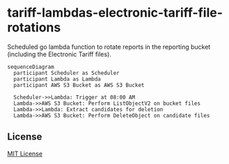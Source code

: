 # tariff-lambdas-electronic-tariff-file-rotations

Scheduled go lambda function to rotate reports in the reporting bucket
(including the Electronic Tariff files).

```mermaid
sequenceDiagram
  participant Scheduler as Scheduler
  participant Lambda as Lambda
  participant AWS S3 Bucket as AWS S3 Bucket

  Scheduler->>Lambda: Trigger at 08:00 AM
  Lambda->>AWS S3 Bucket: Perform ListObjectV2 on bucket files
  Lambda->>Lambda: Extract candidates for deletion
  Lambda->>AWS S3 Bucket: Perform DeleteObject on candidate files
```

## License

[MIT License](LICENSE)
